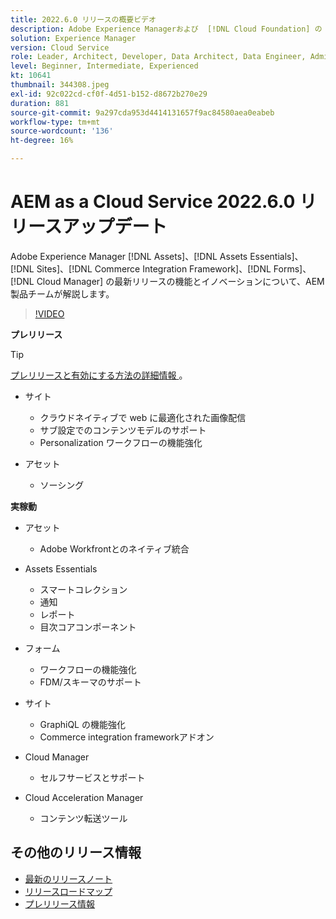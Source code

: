```yaml
---
title: 2022.6.0 リリースの概要ビデオ
description: Adobe Experience Managerおよび  [!DNL Cloud Foundation] の 2022-6-0 リリースの最新機能とイノベーションについ  [!DNL Assets Essentials], [!DNL Sites], [!DNL Screens], [!DNL Forms]  説明します。
solution: Experience Manager
version: Cloud Service
role: Leader, Architect, Developer, Data Architect, Data Engineer, Admin, User
level: Beginner, Intermediate, Experienced
kt: 10641
thumbnail: 344308.jpeg
exl-id: 92c022cd-cf0f-4d51-b152-d8672b270e29
duration: 881
source-git-commit: 9a297cda953d4414131657f9ac84580aea0eabeb
workflow-type: tm+mt
source-wordcount: '136'
ht-degree: 16%

---
```


# AEM as a Cloud Service 2022.6.0 リリースアップデート

Adobe Experience Manager [!DNL Assets]、[!DNL Assets Essentials]、[!DNL Sites]、[!DNL Commerce Integration Framework]、[!DNL Forms]、[!DNL Cloud Manager] の最新リリースの機能とイノベーションについて、AEM製品チームが解説します。

>[!VIDEO](https://video.tv.adobe.com/v/344308/?quality=12&learn=on)

**プレリリース**

>[!TIP]
>
>[ プレリリースと有効にする方法の詳細情報 ](https://experienceleague.adobe.com/docs/experience-manager-cloud-service/content/release-notes/prerelease.html)。

* サイト
   * クラウドネイティブで web に最適化された画像配信
   * サブ設定でのコンテンツモデルのサポート
   * Personalization ワークフローの機能強化

* アセット
   * ソーシング

**実稼動**

* アセット
   * Adobe Workfrontとのネイティブ統合

* Assets Essentials
   * スマートコレクション
   * 通知
   * レポート
   * 目次コアコンポーネント

* フォーム
   * ワークフローの機能強化
   * FDM/スキーマのサポート

* サイト
   * GraphiQL の機能強化
   * Commerce integration frameworkアドオン

* Cloud Manager
   * セルフサービスとサポート

* Cloud Acceleration Manager
   * コンテンツ転送ツール

<!-- Have questions about the release?  Discuss the release in [Experience League Communities](https://adobe.ly/3NDPR8Y). -->

## その他のリリース情報

* [最新のリリースノート](https://experienceleague.adobe.com/docs/experience-manager-cloud-service/content/release-notes/home.html?lang=ja)
* [ リリースロードマップ ](https://experienceleague.adobe.com/docs/experience-manager-release-information/aem-release-updates/update-releases-roadmap.html?lang=ja)
* [ プレリリース情報 ](https://experienceleague.adobe.com/docs/experience-manager-cloud-service/content/release-notes/prerelease.html)
